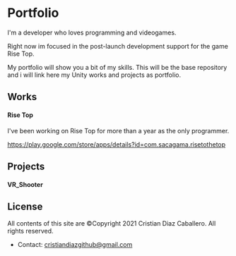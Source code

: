 # Portfolio
I'm a developer who loves programming and videogames. 

Right now im focused in the post-launch development support for the game Rise Top.

My portfolio will show you a bit of my skills. This will be the base repository and i will link here my Unity works and projects as portfolio.

## Works
#### Rise Top
I've been working on Rise Top for more than a year as the only programmer.

https://play.google.com/store/apps/details?id=com.sacagama.risetothetop


## Projects
#### VR_Shooter

## License
All contents of this site are ©Copyright 2021 Cristian Diaz Caballero. All rights reserved.
- Contact: cristiandiazgithub@gmail.com
